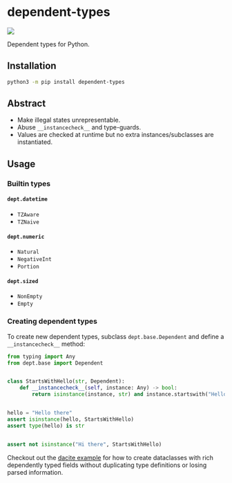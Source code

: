 # dependent-types

[![](https://github.com/antonagestam/dependent-types/workflows/CI/badge.svg)][CI]

[CI]: https://github.com/antonagestam/dependent-types/actions?query=workflow%3ACI

Dependent types for Python.

## Installation

```bash
python3 -m pip install dependent-types
```

## Abstract

- Make illegal states unrepresentable.
- Abuse `__instancecheck__` and type-guards.
- Values are checked at runtime but no extra instances/subclasses are
  instantiated.

## Usage

### Builtin types

#### `dept.datetime`

- `TZAware`
- `TZNaive`

#### `dept.numeric`

- `Natural`
- `NegativeInt`
- `Portion`

#### `dept.sized`

- `NonEmpty`
- `Empty`

### Creating dependent types

To create new dependent types, subclass `dept.base.Dependent` and define a
`__instancecheck__` method:

```python
from typing import Any
from dept.base import Dependent


class StartsWithHello(str, Dependent):
    def __instancecheck__(self, instance: Any) -> bool:
        return isinstance(instance, str) and instance.startswith("Hello")


hello = "Hello there"
assert isinstance(hello, StartsWithHello)
assert type(hello) is str


assert not isinstance("Hi there", StartsWithHello)
```

Checkout out the [dacite example] for how to create dataclasses with rich
dependently typed fields without duplicating type definitions or losing parsed
information.

[dacite example]: examples/dacite/test_dacite.py
